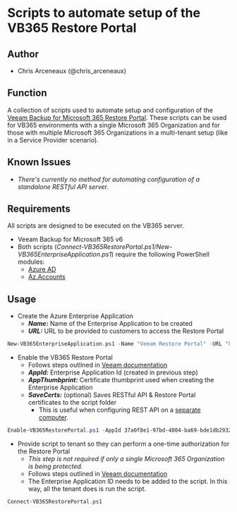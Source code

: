 # Scripts to automate setup of the VB365 Restore Portal

## Author

* Chris Arceneaux (@chris_arceneaux)

## Function

A collection of scripts used to automate setup and configuration of the [Veeam Backup for Microsoft 365 Restore Portal](https://helpcenter.veeam.com/docs/vbo365/guide/ssp_configuration.html). These scripts can be used for VB365 environments with a single Microsoft 365 Organization and for those with multiple Microsoft 365 Organizations in a multi-tenant setup (like in a Service Provider scenario).

## Known Issues

* *There's currently no method for automating configuration of a standalone RESTful API server.*

## Requirements

All scripts are designed to be executed on the VB365 server.

* Veeam Backup for Microsoft 365 v6
* Both scripts (*Connect-VB365RestorePortal.ps1/New-VB365EnterpriseApplication.ps1*) require the following PowerShell modules:
  * [Azure AD](https://www.powershellgallery.com/packages/AzureAD)
  * [Az.Accounts](https://www.powershellgallery.com/packages/Az.Accounts)

## Usage

* Create the Azure Enterprise Application
  * ***Name:*** Name of the Enterprise Application to be created
  * ***URL:*** URL to be provided to customers to access the Restore Portal

```powershell
New-VB365EnterpriseApplication.ps1 -Name "Veeam Restore Portal" -URL "https://veeam.domain:4443"
```

* Enable the VB365 Restore Portal
  * Follows steps outlined in [Veeam documentation](https://helpcenter.veeam.com/docs/vbo365/guide/ssp_configuration.html)
  * ***AppId:*** Enterprise Application Id (created in previous step)
  * ***AppThumbprint:*** Certificate thumbprint used when creating the Enterprise Application
  * ***SaveCerts:*** (optional) Saves RESTful API & Restore Portal certificates to the script folder
    * This is useful when configuring REST API on a [separate computer](https://helpcenter.veeam.com/docs/vbo365/guide/vbo_installing_rest.html?ver=60).

```powershell
Enable-VB365RestorePortal.ps1 -AppId 37a0f8e1-97bd-4804-ba69-bde1db293273 -AppThumbprint ccf2c168a2a4253532e27dba7e0093d6b6351f93 -SaveCerts
```

* Provide script to tenant so they can perform a one-time authorization for the Restore Portal
  * *This step is not required if only a single Microsoft 365 Organization is being protected.*
  * Follows steps outlined in [Veeam documentation](https://helpcenter.veeam.com/docs/vbo365/guide/ssp_configuration.html)
  * The Enterprise Application ID needs to be added to the script. In this way, all the tenant does is run the script.

```powershell
Connect-VB365RestorePortal.ps1
```
